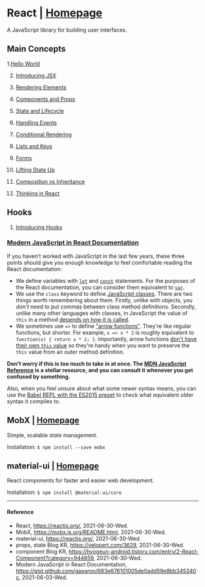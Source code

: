 # React | [Homepage](https://reactjs.org/)
A JavaScript library for building user interfaces.

## Main Concepts

1.[Hello World](https://reactjs.org/docs/hello-world.html) 

2. [Introducing JSX](https://reactjs.org/docs/introducing-jsx.html)

3. [Rendering Elements](https://reactjs.org/docs/rendering-elements.html)

4. [Components and Props](https://reactjs.org/docs/components-and-props.html)

5. [State and Lifecycle](https://reactjs.org/docs/state-and-lifecycle.html)

6. [Handling Events](https://reactjs.org/docs/handling-events.html)

7. [Conditional Rendering](https://reactjs.org/docs/conditional-rendering.html)

8. [Lists and Keys](https://reactjs.org/docs/lists-and-keys.html)

9. [Forms](https://reactjs.org/docs/forms.html)

10. [Lifting State Up](https://reactjs.org/docs/lifting-state-up.html)

11. [Composition vs Inheritance](https://reactjs.org/docs/composition-vs-inheritance.html)

12. [Thinking in React](https://reactjs.org/docs/thinking-in-react.html)

## Hooks

1. [Introducing Hooks](https://reactjs.org/docs/hooks-intro.html)

### [Modern JavaScript in React Documentation](https://gist.github.com/gaearon/683e676101005de0add59e8bb345340c)
If you haven’t worked with JavaScript in the last few years, these three points should give you enough knowledge to feel comfortable reading the React documentation:

* We define variables with [`let`](https://developer.mozilla.org/en-US/docs/Web/JavaScript/Reference/Statements/let) and [`const`](https://developer.mozilla.org/en-US/docs/Web/JavaScript/Reference/Statements/const) statements. For the purposes of the React documentation, you can consider them equivalent to [`var`](https://developer.mozilla.org/en-US/docs/Web/JavaScript/Reference/Statements/var).
* We use the `class` keyword to define [JavaScript classes](https://developer.mozilla.org/en-US/docs/Web/JavaScript/Reference/Classes). There are two things worth remembering about them. Firstly, unlike with objects, you *don't* need to put commas between class method definitions. Secondly, unlike many other languages with classes, in JavaScript the value of `this` in a method [depends on how it is called](https://developer.mozilla.org/en-US/docs/Web/JavaScript/Reference/Classes#Boxing_with_prototype_and_static_methods).
* We sometimes use `=>` to define ["arrow functions"](https://developer.mozilla.org/en-US/docs/Web/JavaScript/Reference/Functions/Arrow_functions). They're like regular functions, but shorter. For example, `x => x * 2` is roughly equivalent to `function(x) { return x * 2; }`. Importantly, arrow functions [don't have their own `this` value](https://developer.mozilla.org/en-US/docs/Web/JavaScript/Reference/Functions/Arrow_functions#No_separate_this) so they're handy when you want to preserve the `this` value from an outer method definition.

**Don't worry if this is too much to take in at once. The [MDN JavaScript Reference](https://developer.mozilla.org/en-US/docs/Web/JavaScript) is a stellar resource, and you can consult it whenever you get confused by something.**

Also, when you feel unsure about what some newer syntax means, you can use the [Babel REPL with the ES2015 preset](http://babeljs.io/repl/#?babili=false&browsers=&build=&builtIns=false&code_lz=MYewdgzgLgBAllApgWwjAvDA2gRgDQwBMBAzALoDcAUKJLACYgCuARgDaL0bxKoB0yAIYAHABQAPDAD4YkgFREAlBSA&debug=false&forceAllTransforms=false&shippedProposals=false&circleciRepo=&evaluate=false&fileSize=false&lineWrap=true&presets=es2015%2Creact%2Cstage-1%2Cstage-2%2Cstage-3&prettier=true&targets=Node-6.12&version=6.26.0&envVersion=) to check what equivalent older syntax it compiles to.

## MobX | [Homepage](https://mobx.js.org/README.html)
Simple, scalable state management.

Installation: `$ npm install --save mobx`

## material-ui | [Homepage](https://material-ui.com/)
React components for faster and easier web development.

Installation: `$ npm install @material-ui/core`

----------

#### Reference
- React, https://reactjs.org/, 2021-06-30-Wed.
- MobX, https://mobx.js.org/README.html, 2021-06-30-Wed.
- material-ui, https://reactjs.org/, 2021-06-30-Wed.
- props, state Blog KR, https://velopert.com/3629, 2021-06-30-Wed.
- component Blog KR, https://hyogeun-android.tistory.com/entry/2-React-Component?category=944659, 2021-06-30-Wed.
- Modern JavaScript in React Documentation, https://gist.github.com/gaearon/683e676101005de0add59e8bb345340c, 2021-06-03-Wed.